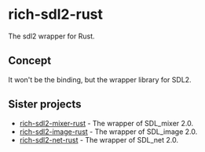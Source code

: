 # rich-sdl2-rust

The sdl2 wrapper for Rust.

## Concept

It won't be the binding, but the wrapper library for SDL2.

## Sister projects

- [rich-sdl2-mixer-rust](https://github.com/MikuroXina/rich-sdl2-mixer-rust) - The wrapper of SDL_mixer 2.0.
- [rich-sdl2-image-rust](https://github.com/MikuroXina/rich-sdl2-image-rust) - The wrapper of SDL_image 2.0.
- [rich-sdl2-net-rust](https://github.com/MikuroXina/rich-sdl2-net-rust) - The wrapper of SDL_net 2.0.
